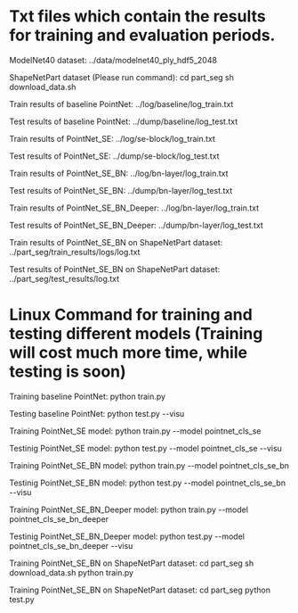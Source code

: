 # Txt files which contain the results for training and evaluation periods.

ModelNet40 dataset: ../data/modelnet40_ply_hdf5_2048

ShapeNetPart dataset (Please run command): 
cd part_seg
sh download_data.sh

Train results of baseline PointNet: ../log/baseline/log_train.txt

Test results of baseline PointNet: ../dump/baseline/log_test.txt

Train results of PointNet_SE: ../log/se-block/log_train.txt

Test results of PointNet_SE: ../dump/se-block/log_test.txt

Train results of PointNet_SE_BN: ../log/bn-layer/log_train.txt

Test results of PointNet_SE_BN: ../dump/bn-layer/log_test.txt

Train results of PointNet_SE_BN_Deeper: ../log/bn-layer/log_train.txt

Test results of PointNet_SE_BN_Deeper: ../dump/bn-layer/log_test.txt

Train results of PointNet_SE_BN on ShapeNetPart dataset: ../part_seg/train_results/logs/log.txt

Test results of PointNet_SE_BN on ShapeNetPart dataset: ../part_seg/test_results/log.txt


# Linux Command for training and testing different models (Training will cost much more time, while testing is soon)

Training baseline PointNet: 
python train.py

Testing baseline PointNet: 
python test.py --visu

Training PointNet_SE model:
python train.py --model pointnet_cls_se

Testinig PointNet_SE model:
python test.py --model pointnet_cls_se --visu

Training PointNet_SE_BN model:
python train.py --model pointnet_cls_se_bn

Testinig PointNet_SE_BN model:
python test.py --model pointnet_cls_se_bn --visu

Training PointNet_SE_BN_Deeper model:
python train.py --model pointnet_cls_se_bn_deeper

Testinig PointNet_SE_BN_Deeper model:
python test.py --model pointnet_cls_se_bn_deeper --visu

Training PointNet_SE_BN on ShapeNetPart dataset:
cd part_seg
sh download_data.sh
python train.py

Training PointNet_SE_BN on ShapeNetPart dataset:
cd part_seg
python test.py
